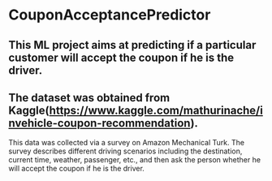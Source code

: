 # CouponAcceptancePredictor
## This ML project aims at predicting if a particular customer will accept the coupon if he is the driver.

## The dataset was obtained from Kaggle(https://www.kaggle.com/mathurinache/invehicle-coupon-recommendation).

This data was collected via a survey on Amazon Mechanical Turk. The survey describes different driving scenarios including the destination, current time, weather, passenger, etc., and then ask the person whether he will accept the coupon if he is the driver.

